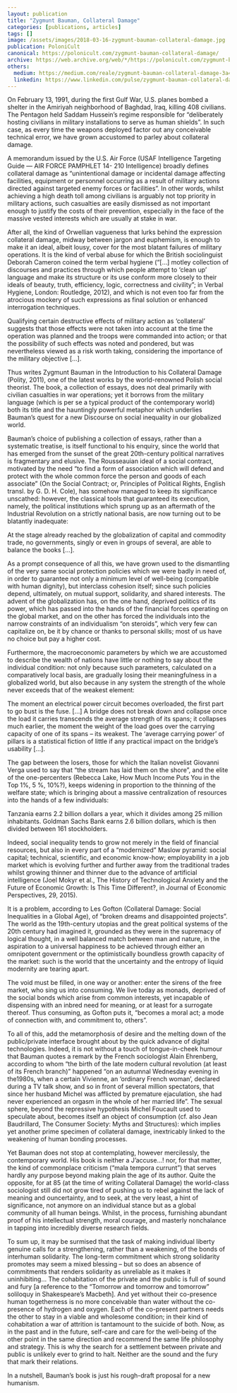 ```yaml
---
layout: publication
title: "Zygmunt Bauman, Collateral Damage"
categories: [publications, articles]
tags: []
image: /assets/images/2018-03-16-zygmunt-bauman-collateral-damage.jpg
publication: PoloniCult
canonical: https://polonicult.com/zygmunt-bauman-collateral-damage/
archive: https://web.archive.org/web/*/https://polonicult.com/zygmunt-bauman-collateral-damage/
others:
  medium: https://medium.com/reale/zygmunt-bauman-collateral-damage-3a4987800842
  linkedin: https://www.linkedin.com/pulse/zygmunt-bauman-collateral-damage-roberto-reale/
---
```


On February 13, 1991, during the first Gulf War, U.S. planes bombed a shelter in the Amiriyah neighborhood of Baghdad, Iraq, killing 408 civilians. The Pentagon held Saddam Hussein’s regime responsible for “deliberately hosting civilians in military installations to serve as human shields”. In such case, as every time the weapons deployed factor out any conceivable technical error, we have grown accustomed to parley about collateral damage.

A memorandum issued by the U.S. Air Force (USAF Intelligence Targeting Guide — AIR FORCE PAMPHLET 14- 210 Intelligence) broadly defines collateral damage as “unintentional damage or incidental damage affecting facilities, equipment or personnel occurring as a result of military actions directed against targeted enemy forces or facilities”. In other words, whilst achieving a high death toll among civilians is arguably not top priority in military actions, such casualties are easily dismissed as not important enough to justify the costs of their prevention, especially in the face of the massive vested interests which are usually at stake in war.

After all, the kind of Orwellian vagueness that lurks behind the expression collateral damage, midway between jargon and euphemism, is enough to make it an ideal, albeit lousy, cover for the most blatant failures of military operations. It is the kind of verbal abuse for which the British sociolinguist Deborah Cameron coined the term verbal hygiene (“[…] motley collection of discourses and practices through which people attempt to ‘clean up’ language and make its structure or its use conform more closely to their ideals of beauty, truth, efficiency, logic, correctness and civility”; in Verbal Hygiene, London: Routledge, 2012), and which is not even too far from the atrocious mockery of such expressions as final solution or enhanced interrogation techniques.

Qualifying certain destructive effects of military action as ‘collateral’ suggests that those effects were not taken into account at the time the operation was planned and the troops were commanded into action; or that the possibility of such effects was noted and pondered, but was nevertheless viewed as a risk worth taking, considering the importance of the military objective […].

Thus writes Zygmunt Bauman in the Introduction to his Collateral Damage (Polity, 2011), one of the latest works by the world-renowned Polish social theorist. The book, a collection of essays, does not deal primarily with civilian casualties in war operations; yet it borrows from the military language (which is per se a typical product of the contemporary world) both its title and the hauntingly powerful metaphor which underlies Bauman’s quest for a new Discourse on social inequality in our globalized world.

Bauman’s choice of publishing a collection of essays, rather than a systematic treatise, is itself functional to his enquiry, since the world that has emerged from the sunset of the great 20th-century political narratives is fragmentary and elusive. The Rousseauian ideal of a social contract, motivated by the need “to find a form of association which will defend and protect with the whole common force the person and goods of each associate” (On the Social Contract; or, Principles of Political Rights, English transl. by G. D. H. Cole), has somehow managed to keep its significance unscathed: however, the classical tools that guaranteed its execution, namely, the political institutions which sprung up as an aftermath of the Industrial Revolution on a strictly national basis, are now turning out to be blatantly inadequate:

At the stage already reached by the globalization of capital and commodity trade, no governments, singly or even in groups of several, are able to balance the books […].

As a prompt consequence of all this, we have grown used to the dismantling of the very same social protection policies which we were badly in need of, in order to guarantee not only a minimum level of well-being (compatible with human dignity), but interclass cohesion itself; since such policies depend, ultimately, on mutual support, solidarity, and shared interests. The advent of the globalization has, on the one hand, deprived politics of its power, which has passed into the hands of the financial forces operating on the global market, and on the other has forced the individuals into the narrow constraints of an individualism “on steroids”, which very few can capitalize on, be it by chance or thanks to personal skills; most of us have no choice but pay a higher cost.

Furthermore, the macroeconomic parameters by which we are accustomed to describe the wealth of nations have little or nothing to say about the individual condition: not only because such parameters, calculated on a comparatively local basis, are gradually losing their meaningfulness in a globalized world, but also because in any system the strength of the whole never exceeds that of the weakest element:

The moment an electrical power circuit becomes overloaded, the first part to go bust is the fuse. […] A bridge does not break down and collapse once the load it carries transcends the average strength of its spans; it collapses much earlier, the moment the weight of the load goes over the carrying capacity of one of its spans – its weakest. The ‘average carrying power’ of pillars is a statistical fiction of little if any practical impact on the bridge’s usability […].

The gap between the losers, those for which the Italian novelist Giovanni Verga used to say that “the stream has laid them on the shore”, and the elite of the one-percenters (Rebecca Lake, How Much Income Puts You in the Top 1%, 5 %, 10%?), keeps widening in proportion to the thinning of the welfare state; which is bringing about a massive centralization of resources into the hands of a few individuals:

Tanzania earns 2.2 billion dollars a year, which it divides among 25 million inhabitants. Goldman Sachs Bank earns 2.6 billion dollars, which is then divided between 161 stockholders.

Indeed, social inequality tends to grow not merely in the field of financial resources, but also in every part of a “modernized” Maslow pyramid: social capital; technical, scientific, and economic know-how; employability in a job market which is evolving further and further away from the traditional trades whilst growing thinner and thinner due to the advance of artificial intelligence (Joel Mokyr et al., The History of Technological Anxiety and the Future of Economic Growth: Is This Time Different?, in Journal of Economic Perspectives, 29, 2015).

It is a problem, according to Les Gofton (Collateral Damage: Social Inequalities in a Global Age), of “broken dreams and disappointed projects”. The world as the 19th-century utopias and the great political systems of the 20th century had imagined it, grounded as they were in the supremacy of logical thought, in a well balanced match between man and nature, in the aspiration to a universal happiness to be achieved through either an omnipotent government or the optimistically boundless growth capacity of the market: such is the world that the uncertainty and the entropy of liquid modernity are tearing apart.

The void must be filled, in one way or another: enter the sirens of the free market, who sing us into consuming. We live today as monads, deprived of the social bonds which arise from common interests, yet incapable of dispensing with an inbred need for meaning, or at least for a surrogate thereof. Thus consuming, as Gofton puts it, “becomes a moral act; a mode of connection with, and commitment to, others”.

To all of this, add the metamorphosis of desire and the melting down of the public/private interface brought about by the quick advance of digital technologies. Indeed, it is not without a touch of tongue-in-cheek humour that Bauman quotes a remark by the French sociologist Alain Ehrenberg, according to whom “the birth of the late modern cultural revolution (at least of its French branch)” happened “on an autumnal Wednesday evening in the1980s, when a certain Vivienne, an ‘ordinary French woman’, declared during a TV talk show, and so in front of several million spectators, that since her husband Michel was afflicted by premature ejaculation, she had never experienced an orgasm in the whole of her married life”. The sexual sphere, beyond the repressive hypothesis Michel Foucault used to speculate about, becomes itself an object of consumption (cf. also Jean Baudrillard, The Consumer Society: Myths and Structures): which implies yet another prime specimen of collateral damage, inextricably linked to the weakening of human bonding processes.

Yet Bauman does not stop at contemplating, however mercilessly, the contemporary world. His book is neither a J’accuse…! nor, for that matter, the kind of commonplace criticism (“mala tempora currunt”) that serves hardly any purpose beyond making plain the age of its author. Quite the opposite, for at 85 (at the time of writing Collateral Damage) the world-class sociologist still did not grow tired of pushing us to rebel against the lack of meaning and ouncertainty, and to seek, at the very least, a hint of significance, not anymore on an individual stance but as a global community of all human beings. Whilst, in the process, furnishing abundant proof of his intellectual strength, moral courage, and masterly nonchalance in tapping into incredibly diverse research fields.

To sum up, it may be surmised that the task of making individual liberty genuine calls for a strengthening, rather than a weakening, of the bonds of interhuman solidarity. The long-term commitment which strong solidarity promotes may seem a mixed blessing – but so does an absence of commitments that renders solidarity as unreliable as it makes it uninhibiting… The cohabitation of the private and the public is full of sound and fury [a reference to the “Tomorrow and tomorrow and tomorrow” soliloquy in Shakespeare’s Macbeth]. And yet without their co-presence human togetherness is no more conceivable than water without the co-presence of hydrogen and oxygen. Each of the co-present partners needs the other to stay in a viable and wholesome condition; in their kind of cohabitation a war of attrition is tantamount to the suicide of both. Now, as in the past and in the future, self-care and care for the well-being of the other point in the same direction and recommend the same life philosophy and strategy. This is why the search for a settlement between private and public is unlikely ever to grind to halt. Neither are the sound and the fury that mark their relations.

In a nutshell, Bauman’s book is just his rough-draft proposal for a new humanism.
